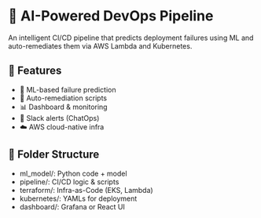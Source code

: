 # 🚀 AI-Powered DevOps Pipeline

An intelligent CI/CD pipeline that predicts deployment failures using ML and auto-remediates them via AWS Lambda and Kubernetes.

## 🔧 Features
- 🤖 ML-based failure prediction
- 🔁 Auto-remediation scripts
- 📊 Dashboard & monitoring
- 📩 Slack alerts (ChatOps)
- ☁️ AWS cloud-native infra

## 📁 Folder Structure
- ml_model/: Python code + model
- pipeline/: CI/CD logic & scripts
- terraform/: Infra-as-Code (EKS, Lambda)
- kubernetes/: YAMLs for deployment
- dashboard/: Grafana or React UI
